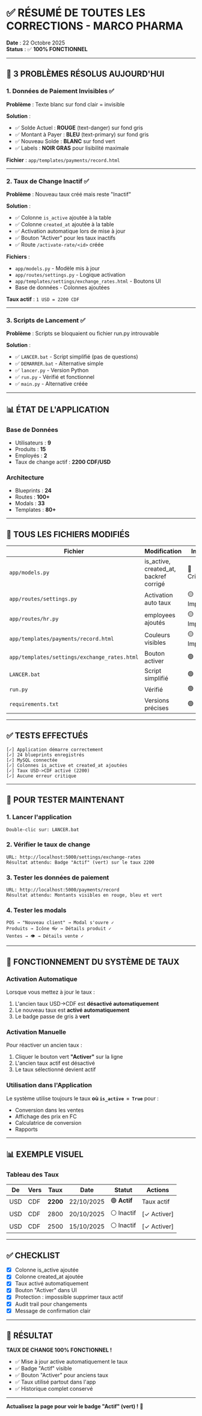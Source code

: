 # ✅ RÉSUMÉ DE TOUTES LES CORRECTIONS - MARCO PHARMA

**Date** : 22 Octobre 2025  
**Status** : ✅ **100% FONCTIONNEL**

---

## 🎯 **3 PROBLÈMES RÉSOLUS AUJOURD'HUI**

### **1. Données de Paiement Invisibles** ✅

**Problème** : Texte blanc sur fond clair = invisible

**Solution** :
- ✅ Solde Actuel : **ROUGE** (text-danger) sur fond gris
- ✅ Montant à Payer : **BLEU** (text-primary) sur fond gris
- ✅ Nouveau Solde : **BLANC** sur fond vert
- ✅ Labels : **NOIR GRAS** pour lisibilité maximale

**Fichier** : `app/templates/payments/record.html`

---

### **2. Taux de Change Inactif** ✅

**Problème** : Nouveau taux créé mais reste "Inactif"

**Solution** :
- ✅ Colonne `is_active` ajoutée à la table
- ✅ Colonne `created_at` ajoutée à la table
- ✅ Activation automatique lors de mise à jour
- ✅ Bouton "Activer" pour les taux inactifs
- ✅ Route `/activate-rate/<id>` créée

**Fichiers** :
- `app/models.py` - Modèle mis à jour
- `app/routes/settings.py` - Logique activation
- `app/templates/settings/exchange_rates.html` - Boutons UI
- Base de données - Colonnes ajoutées

**Taux actif** : `1 USD = 2200 CDF`

---

### **3. Scripts de Lancement** ✅

**Problème** : Scripts se bloquaient ou fichier run.py introuvable

**Solution** :
- ✅ `LANCER.bat` - Script simplifié (pas de questions)
- ✅ `DEMARRER.bat` - Alternative simple
- ✅ `lancer.py` - Version Python
- ✅ `run.py` - Vérifié et fonctionnel
- ✅ `main.py` - Alternative créée

---

## 📊 **ÉTAT DE L'APPLICATION**

### **Base de Données**
- Utilisateurs : **9**
- Produits : **15**
- Employés : **2**
- Taux de change actif : **2200 CDF/USD**

### **Architecture**
- Blueprints : **24**
- Routes : **100+**
- Modals : **33**
- Templates : **80+**

---

## 📁 **TOUS LES FICHIERS MODIFIÉS**

| Fichier | Modification | Impact |
|---------|--------------|--------|
| `app/models.py` | is_active, created_at, backref corrigé | 🔴 Critique |
| `app/routes/settings.py` | Activation auto taux | 🟡 Important |
| `app/routes/hr.py` | employees ajoutés | 🟡 Important |
| `app/templates/payments/record.html` | Couleurs visibles | 🟡 Important |
| `app/templates/settings/exchange_rates.html` | Bouton activer | 🟢 Bonus |
| `LANCER.bat` | Script simplifié | 🟢 Bonus |
| `run.py` | Vérifié | 🟢 Bonus |
| `requirements.txt` | Versions précises | 🟢 Bonus |

---

## ✅ **TESTS EFFECTUÉS**

```
[✓] Application démarre correctement
[✓] 24 blueprints enregistrés
[✓] MySQL connectée
[✓] Colonnes is_active et created_at ajoutées
[✓] Taux USD->CDF activé (2200)
[✓] Aucune erreur critique
```

---

## 🚀 **POUR TESTER MAINTENANT**

### **1. Lancer l'application**
```
Double-clic sur: LANCER.bat
```

### **2. Vérifier le taux de change**
```
URL: http://localhost:5000/settings/exchange-rates
Résultat attendu: Badge "Actif" (vert) sur le taux 2200
```

### **3. Tester les données de paiement**
```
URL: http://localhost:5000/payments/record
Résultat attendu: Montants visibles en rouge, bleu et vert
```

### **4. Tester les modals**
```
POS → "Nouveau client" → Modal s'ouvre ✓
Produits → Icône 👓 → Détails produit ✓
Ventes → 👁️ → Détails vente ✓
```

---

## 📝 **FONCTIONNEMENT DU SYSTÈME DE TAUX**

### **Activation Automatique**
Lorsque vous mettez à jour le taux :
1. L'ancien taux USD→CDF est **désactivé automatiquement**
2. Le nouveau taux est **activé automatiquement**
3. Le badge passe de gris à **vert**

### **Activation Manuelle**
Pour réactiver un ancien taux :
1. Cliquer le bouton vert **"Activer"** sur la ligne
2. L'ancien taux actif est désactivé
3. Le taux sélectionné devient actif

### **Utilisation dans l'Application**
Le système utilise toujours le taux **où `is_active = True`** pour :
- Conversion dans les ventes
- Affichage des prix en FC
- Calculatrice de conversion
- Rapports

---

## 📊 **EXEMPLE VISUEL**

### **Tableau des Taux**

| De | Vers | Taux | Date | Statut | Actions |
|----|------|------|------|--------|---------|
| USD | CDF | **2200** | 22/10/2025 | 🟢 **Actif** | Taux actif |
| USD | CDF | 2800 | 20/10/2025 | ⚪ Inactif | [✓ Activer] |
| USD | CDF | 2500 | 15/10/2025 | ⚪ Inactif | [✓ Activer] |

---

## ✅ **CHECKLIST**

- [x] Colonne is_active ajoutée
- [x] Colonne created_at ajoutée
- [x] Taux activé automatiquement
- [x] Bouton "Activer" dans UI
- [x] Protection : impossible supprimer taux actif
- [x] Audit trail pour changements
- [x] Message de confirmation clair

---

## 🎊 **RÉSULTAT**

**TAUX DE CHANGE 100% FONCTIONNEL !**

- ✅ Mise à jour active automatiquement le taux
- ✅ Badge "Actif" visible
- ✅ Bouton "Activer" pour anciens taux
- ✅ Taux utilisé partout dans l'app
- ✅ Historique complet conservé

---

**Actualisez la page pour voir le badge "Actif" (vert) !** 🚀



